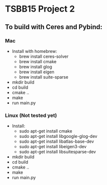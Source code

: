 # TSBB15 Project 2

## To build with Ceres and Pybind:

### Mac
- Install with homebrew:
    - brew install ceres-solver
    - brew install cmake
    - brew install glog
    - brew install eigen
    - brew install suite-sparse
- mkdir build
- cd build
- cmake ..
- make
- run main.py

### Linux (Not tested yet)
- Install:
    - sudo apt-get install cmake
    - sudo apt-get install libgoogle-glog-dev
    - sudo apt-get install libatlas-base-dev
    - sudo apt-get install libeigen3-dev
    - sudo apt-get install libsuitesparse-dev
- mkdir build
- cd build
- cmake ..
- make
- run main.py

